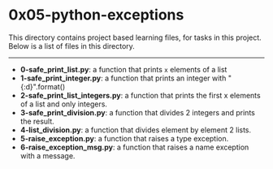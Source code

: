 # 0x05-python-exceptions 

This directory contains project based learning files, for tasks in this project.
Below is a list of files in this directory.

---
- **0-safe_print_list.py**: a function that prints `x` elements of a list
- **1-safe_print_integer.py**: a function that prints an integer with "{:d}".format()
- **2-safe_print_list_integers.py**: a function that prints the first x elements of a list and only integers.
- **3-safe_print_division.py**: a function that divides 2 integers and prints the result.
- **4-list_division.py**: a function that divides element by element 2 lists.
- **5-raise_exception.py**: a function that raises a type exception.
- **6-raise_exception_msg.py**: a function that raises a name exception with a message.
